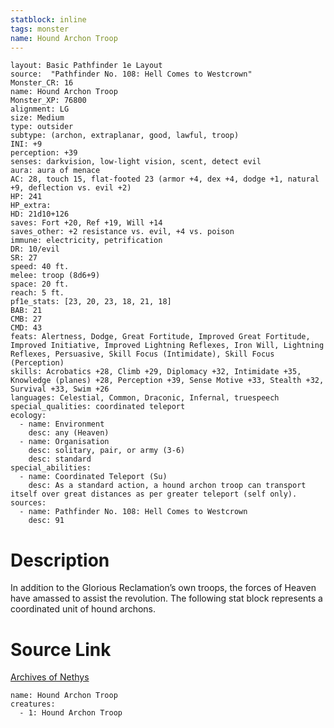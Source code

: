 ```yaml
---
statblock: inline
tags: monster
name: Hound Archon Troop
---
```

```statblock
layout: Basic Pathfinder 1e Layout
source:  "Pathfinder No. 108: Hell Comes to Westcrown"
Monster_CR: 16
name: Hound Archon Troop
Monster_XP: 76800
alignment: LG
size: Medium
type: outsider
subtype: (archon, extraplanar, good, lawful, troop)
INI: +9
perception: +39
senses: darkvision, low-light vision, scent, detect evil
aura: aura of menace
AC: 28, touch 15, flat-footed 23 (armor +4, dex +4, dodge +1, natural +9, deflection vs. evil +2)
HP: 241
HP_extra: 
HD: 21d10+126
saves: Fort +20, Ref +19, Will +14
saves_other: +2 resistance vs. evil, +4 vs. poison
immune: electricity, petrification
DR: 10/evil
SR: 27
speed: 40 ft.
melee: troop (8d6+9)
space: 20 ft.
reach: 5 ft.
pf1e_stats: [23, 20, 23, 18, 21, 18]
BAB: 21
CMB: 27
CMD: 43
feats: Alertness, Dodge, Great Fortitude, Improved Great Fortitude, Improved Initiative, Improved Lightning Reflexes, Iron Will, Lightning Reflexes, Persuasive, Skill Focus (Intimidate), Skill Focus (Perception)
skills: Acrobatics +28, Climb +29, Diplomacy +32, Intimidate +35, Knowledge (planes) +28, Perception +39, Sense Motive +33, Stealth +32, Survival +33, Swim +26
languages: Celestial, Common, Draconic, Infernal, truespeech
special_qualities: coordinated teleport
ecology:
  - name: Environment
    desc: any (Heaven)
  - name: Organisation
    desc: solitary, pair, or army (3-6)
    desc: standard
special_abilities:
  - name: Coordinated Teleport (Su)
    desc: As a standard action, a hound archon troop can transport itself over great distances as per greater teleport (self only).
sources:
  - name: Pathfinder No. 108: Hell Comes to Westcrown
    desc: 91
```
# Description
In addition to the Glorious Reclamation’s own troops, the forces of Heaven have amassed to assist the revolution. The following stat block represents a coordinated unit of hound archons.
# Source Link
[Archives of Nethys](https://aonprd.com/MonsterDisplay.aspx?ItemName=Hound%20Archon%20Troop)
```encounter-table
name: Hound Archon Troop
creatures:
  - 1: Hound Archon Troop
```
